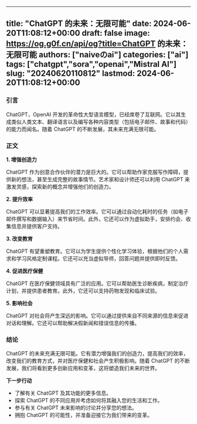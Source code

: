 
---
title: "ChatGPT 的未来：无限可能"
date: 2024-06-20T11:08:12+00:00
draft: false
image: https://og.g0f.cn/api/og?title=ChatGPT 的未来：无限可能
authors: ["naiveのai"]
categories: ["ai"]
tags: ["chatgpt","sora","openai","Mistral AI"]
slug: "20240620110812"
lastmod: 2024-06-20T11:08:12+00:00
---
### 引言

ChatGPT，OpenAI 开发的革命性大型语言模型，已经席卷了互联网。它以其生成类似人类文本、翻译语言以及编写各种内容类型（包括电子邮件、故事和代码）的能力而闻名。随着 ChatGPT 的不断发展，其未来充满无限可能。

### 正文

**1. 增强创造力**

ChatGPT 作为创意合作伙伴的潜力是巨大的。它可以帮助作家克服写作障碍，提供新的想法，甚至生成完整的故事情节。艺术家和设计师还可以利用 ChatGPT 来激发灵感，探索新的概念并增强他们的创造力。

**2. 提升效率**

ChatGPT 可以显著提高我们的工作效率。它可以通过自动化耗时的任务（如电子邮件撰写和数据输入）来节省时间。此外，它还可以作为虚拟助手，安排约会、收集信息并提供客户支持。

**3. 改变教育**

ChatGPT 有望重塑教育。它可以为学生提供个性化学习体验，根据他们的个人需求和学习风格定制课程。它还可以充当虚拟导师，回答问题并提供即时反馈。

**4. 促进医疗保健**

ChatGPT 在医疗保健领域具有广泛的应用。它可以帮助医生诊断疾病，制定治疗计划，并提供患者教育。此外，它还可以支持药物发现和临床试验。

**5. 影响社会**

ChatGPT 对社会将产生深远的影响。它可以通过提供来自不同来源的信息来促进对话和理解。它还可以帮助解决假新闻和错误信息的传播。

### 结论

ChatGPT 的未来充满无限可能。它有潜力增强我们的创造力，提高我们的效率，改变我们的教育方式，并对医疗保健和社会产生积极影响。随着 ChatGPT 的不断发展，我们将看到更多创新应用和变革，这将塑造我们未来的世界。

**下一步行动**

* 了解有关 ChatGPT 及其功能的更多信息。
* 探索 ChatGPT 的不同应用并考虑如何将其融入您的生活和工作。
* 参与有关 ChatGPT 未来影响的讨论并分享您的想法。
* 拥抱 ChatGPT 的可能性，并准备迎接它为我们带来的变革。
